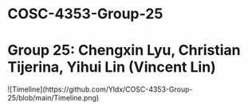 # COSC-4353-Group-25


<h1>Group 25: Chengxin Lyu, Christian Tijerina, Yihui Lin (Vincent Lin)</h1>
![Timeline](https://github.com/Yldx/COSC-4353-Group-25/blob/main/Timeline.png)

